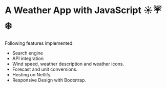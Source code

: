 # A Weather App with JavaScript :sunny::umbrella::snowflake:

Following features implemented:

* Search engine
* API integration
* Wind speed, weather description and weather icons.
* Forecast and unit conversions.
* Hosting on Netlify.
* Responsive Design with Bootstrap.


